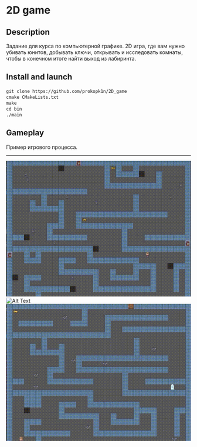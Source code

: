 # 2D game

## Description
Задание для курса по компьютерной графике.
2D игра, где вам нужно убивать юнитов, добывать ключи, открывать и исследовать комнаты, чтобы в конечном итоге найти выход из лабиринта.

## Install and launch
    git clone https://github.com/prokopk1n/2D_game
    cmake CMakeLists.txt
    make
    cd bin
    ./main
    
 ## Gameplay
Пример игрового процесса.
 ____
![Alt Text](images/gameplay.gif)
![Alt Text](images/gameplay_2.gif)
![Alt Text](images/gameplay_3.gif)

